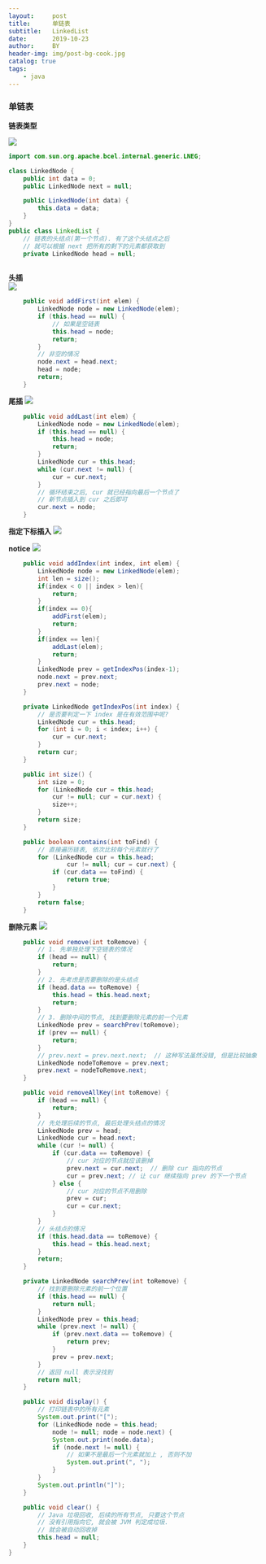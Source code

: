 ```yaml
---
layout:     post
title:      单链表
subtitle:   LinkedList
date:       2019-10-23
author:     BY
header-img: img/post-bg-cook.jpg
catalog: true
tags:
    - java
---
```


### 单链表

**链表类型**

![](https://github.com/q1206271031/photo/raw/master/%E5%8D%95%E9%93%BE%E8%A1%A8/%E9%93%BE%E8%A1%A8%E7%9A%84%E7%B1%BB%E5%9E%8B.png)


```java
import com.sun.org.apache.bcel.internal.generic.LNEG;

class LinkedNode {
    public int data = 0;
    public LinkedNode next = null;

    public LinkedNode(int data) {
        this.data = data;
    }
}
public class LinkedList {
    // 链表的头结点(第一个节点). 有了这个头结点之后
    // 就可以根据 next 把所有的剩下的元素都获取到
    private LinkedNode head = null;
    
```
**头插**    
![](https://github.com/q1206271031/photo/raw/master/%E5%8D%95%E9%93%BE%E8%A1%A8/%E5%A4%B4%E6%8F%92.png)


```java
    public void addFirst(int elem) {
        LinkedNode node = new LinkedNode(elem);
        if (this.head == null) {
            // 如果是空链表
            this.head = node;
            return;
        }
        // 非空的情况
        node.next = head.next;
        head = node;
        return;
    }
```
**尾插**
![](https://github.com/q1206271031/photo/raw/master/%E5%8D%95%E9%93%BE%E8%A1%A8/%E5%B0%BE%E6%8F%92.png)

```java
    public void addLast(int elem) {
        LinkedNode node = new LinkedNode(elem);
        if (this.head == null) {
            this.head = node;
            return;
        }
        LinkedNode cur = this.head;
        while (cur.next != null) {
            cur = cur.next;
        }
        // 循环结束之后, cur 就已经指向最后一个节点了
        // 新节点插入到 cur 之后即可
        cur.next = node;
    }
```

**指定下标插入**
![](https://github.com/q1206271031/photo/raw/master/%E5%8D%95%E9%93%BE%E8%A1%A8/%E6%8C%87%E5%AE%9A%E4%B8%8B%E6%A0%87%E6%8F%92%E5%85%A5.png)

**notice**
![](https://github.com/q1206271031/photo/raw/master/%E5%8D%95%E9%93%BE%E8%A1%A8/%E6%8C%87%E5%AE%9A%E4%B8%8B%E6%A0%87%E6%8F%92%E5%85%A5%E6%B3%A8%E6%84%8F.png)

```java
    public void addIndex(int index, int elem) {
        LinkedNode node = new LinkedNode(elem);
        int len = size();
        if(index < 0 || index > len){
            return;
        }
        if(index == 0){
            addFirst(elem);
            return;
        }
        if(index == len){
            addLast(elem);
            return;
        }
        LinkedNode prev = getIndexPos(index-1);
        node.next = prev.next;
        prev.next = node;
    }

    private LinkedNode getIndexPos(int index) {
        // 是否要判定一下 index 是在有效范围中呢?
        LinkedNode cur = this.head;
        for (int i = 0; i < index; i++) {
            cur = cur.next;
        }
        return cur;
    }

    public int size() {
        int size = 0;
        for (LinkedNode cur = this.head;
            cur != null; cur = cur.next) {
            size++;
        }
        return size;
    }

    public boolean contains(int toFind) {
        // 直接遍历链表, 依次比较每个元素就行了
        for (LinkedNode cur = this.head;
                cur != null; cur = cur.next) {
            if (cur.data == toFind) {
                return true;
            }
        }
        return false;
    }
```

**删除元素**
![](https://github.com/q1206271031/photo/raw/master/%E5%8D%95%E9%93%BE%E8%A1%A8/%E5%88%A0%E9%99%A4%E5%85%83%E7%B4%A0.png)

```java
    public void remove(int toRemove) {
        // 1. 先单独处理下空链表的情况
        if (head == null) {
            return;
        }
        // 2. 先考虑是否要删除的是头结点
        if (head.data == toRemove) {
            this.head = this.head.next;
            return;
        }
        // 3. 删除中间的节点, 找到要删除元素的前一个元素
        LinkedNode prev = searchPrev(toRemove);
        if (prev == null) {
            return;
        }
        // prev.next = prev.next.next;  // 这种写法虽然没错, 但是比较抽象
        LinkedNode nodeToRemove = prev.next;
        prev.next = nodeToRemove.next;
    }

    public void removeAllKey(int toRemove) {
        if (head == null) {
            return;
        }
        // 先处理后续的节点, 最后处理头结点的情况
        LinkedNode prev = head;
        LinkedNode cur = head.next;
        while (cur != null) {
            if (cur.data == toRemove) {
                // cur 对应的节点就应该删掉
                prev.next = cur.next;  // 删除 cur 指向的节点
                cur = prev.next; // 让 cur 继续指向 prev 的下一个节点
            } else {
                // cur 对应的节点不用删除
                prev = cur;
                cur = cur.next;
            }
        }
        // 头结点的情况
        if (this.head.data == toRemove) {
            this.head = this.head.next;
        }
        return;
    }

    private LinkedNode searchPrev(int toRemove) {
        // 找到要删除元素的前一个位置
        if (this.head == null) {
            return null;
        }
        LinkedNode prev = this.head;
        while (prev.next != null) {
            if (prev.next.data == toRemove) {
                return prev;
            }
            prev = prev.next;
        }
        // 返回 null 表示没找到
        return null;
    }

    public void display() {
        // 打印链表中的所有元素
        System.out.print("[");
        for (LinkedNode node = this.head;
            node != null; node = node.next) {
            System.out.print(node.data);
            if (node.next != null) {
                // 如果不是最后一个元素就加上 , 否则不加
                System.out.print(", ");
            }
        }
        System.out.println("]");
    }

    public void clear() {
        // Java 垃圾回收, 后续的所有节点, 只要这个节点
        // 没有引用指向它, 就会被 JVM 判定成垃圾.
        // 就会被自动回收掉
        this.head = null;
    }
}

```
